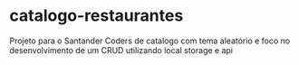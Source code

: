 # catalogo-restaurantes
Projeto para o Santander Coders de catalogo com tema aleatório e foco no desenvolvimento de um CRUD utilizando local storage e api
